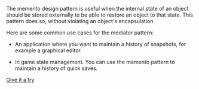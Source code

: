 The memento design pattern is useful when the internal state of an object should be stored externally to be able to restore 
an object to that state. This pattern does so, without violating an object's encapsulation.

Here are some common use cases for the mediator pattern:

- An application where you want to maintain a history of snapshots, for example a graphical editor.


- In game state management. You can use the memento pattern to maintain a history of quick saves.


[Give it a try](./../../../../../../../test/java/io/barblin/patterns/behavioral/memento/MementoTest.java)